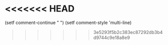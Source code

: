 
<<<<<<< HEAD
=======




(setf comment-continue " ")
(setf comment-style 'multi-line)
<!--

## Section 1: Eestimation Algorithm

This section explains the side slip angle (beta) estimation algorithm. To estimate beta, one essentially needs to estimate the longitudinal and lateral velocity in the body reference frame: 

\begin{equation}\label{eq:x}
x = {\left[ {\begin{array}{*{20}{c}}{{V_x}}&{{V_y}}\end{array}} \right]^T}.
\end{equation}
%%%%%%%%%%%%%%%%%%%%
using available sensors. 
\begin{figure}[thpb]
\centering
\adjustbox{trim={0} {0pt} {0} {45pt},clip}
{\includegraphics[width=\columnwidth]{figures/quantities}}
\caption{Summary of the available sensors measured quantities put out by the sensor suite.}
\label{fig:quantities}
\end{figure}
%%%%%%%%%%%%%%%%%%%%
Figure \ref{fig:quantities} outlines the sensors available for estimation:
\begin{itemize}
\item Planar accelerations measured at the center of gravity: $a_x$, $a_y$.
\item Yaw angular rate $\omega_z$.
\item The average front axle velocity $V_{\delta}$. 
\item The steering angle $\delta$.
\item The camera feed over a given Field of View (FoV). The Computer Vision Algorithm tracks $N$ feature points on the ground. As it will become clear, for each tracked point $q_n$, its distance from $CG$ ($x_n$,$y_n$), as well as its relative velocity components (in the camera reference) ($V_{xn}$,$V_{yn}$) [ m s$^{-1}$ ] are calculated.
\end{itemize}


The relation between the available measurements is captured by series of kinematic equations. Equation \eqref{eq:encoder} describes the relation between the front wheels velocity  and the inertial measurements.
%%%%%%%%%%%%%%%%%%%%%%%%%%%
\begin{align} 
{V_{\delta}} & =  \label{eq:encoder}  \\
& \sqrt {V_x^2 + {{\left( {{V_y} - {l_f}{\omega _z}} \right)}^2}}  \cos \left( {{{\tan }^{ - 1}}\left( {\frac{{\left( {{V_y} - {l_f}{\omega _z}} \right)}}{{{V_x}}}} \right) - \delta } \right)
 \nonumber
\end{align}
In the above equation, $l_f$ is the distance between the center of gravity and the front axle. The equation assumes that the wheels are not being braked nor accelerated and thus their longitudinal slip is negligible.

Equation \eqref{eq:IMU} describes the measured accelerations as a function of the system state:
\begin{equation}
\begin{array}{l}
{a_x} = {\dot V_x} - {\omega _z}{V_y} \\
{a_y} = {\dot V_y} + {\omega _z}{V_x}.
\end{array}
\label{eq:IMU}
\end{equation}

Finally, \eqref{eq:CVA} describes the velocity of the tracked features in the camera reference as a function of the vehicle state:
\begin{equation}
\begin{array}{l}
{V_{xn}} =  - \left( {{V_x} + {y_n}{\omega _z}} \right)  \\ 
{V_{yn}} =  - \left( {{V_y} - {x_n}{\omega _z}} \right).
\end{array}
\label{eq:CVA}
\end{equation}

Every sensor measures a quantity containing information on $\beta$. However, each individual sensor alone can not provide a reliable $\beta$ estimate for reasons that will be explained in the following. Since $\beta$ should be estimated in drift motion, it can not be assumed that the longitudinal wheel slip ($\lambda$) is zero. Although it has been shown in \cite{werling2015robust} that $\lambda$ at the front wheels can be low in an over-steer drift, the encoder measurement is still expected to be unreliable at times. Another disadvantage of the encoder is that it calculates the velocity based on incremental measurements of wheel rotations. This means that it is only accurate at high speed; at low speed, it suffers from quantization errors and delay. The IMU measurements are affected by bias and alignement errors. Finally, two factors limit the performance of the CVA. The camera is constrained to capture images at a maximum frame-rate and resolution. On top of that, the computational cost of the algorithm itself has a boundary depending on the hardware and the application, since the computational delay can be significant. Table \ref{tab:fusion} summarizes the properties of the different available signals.  This motivates the need for \emph{sensor fusion}, where the measurements complement each others.

\begin{table}[h]
\caption{Sensor fusion motivation}
\label{tab:fusion}
\begin{center}
\begin{tabular}{|c|c|c|c|c|}
\hline
sensor & measurement & low $V$ & high $V$ & $f$ range \\
\hline
ENC & $V_\delta$ & bad & good & 1-5 Hz \\
\hline
IMU & $a_x$, $a_y$ & medium & medium & 25-50 Hz  \\
\hline
IMU & $\omega_z$ & good & good & 25-50 Hz \\
\hline
CVA & $V_n$, $d_{n}$ & good & medium & 5-25 Hz  \\
\hline
\end{tabular}
\end{center}
\end{table}

In order to design the Kalman filter, the dynamic equations describing the evolution of the states are  obtained by re-writing  \eqref{eq:IMU} as in
%%%%%% Equation %%%%%%%%%%%%%%
\begin{equation}\label{eq:u}
u = {\left[ {\begin{array}{*{20}{c}}{{a_x}}&{{a_y}}\end{array}} \right]^T}
\end{equation}	
%%%%%% Equation %%%%%%%%%%%%%%
\begin{equation}
\begin{array}{l}
{\dot V_x}\left( t \right) = \omega {\left( t \right)_z}{V_y}\left( t \right) + {a_x}\left( t \right) \\
{\dot V_y}\left( t \right) = - \omega {\left( t \right)_z}{V_x}\left( t \right) + {a_y}\left( t \right).
\end{array}	
\label{eq:AB}
\end{equation}

At this stage, it is assumed that the CVA outputs the velocity and position (in the body reference fame) of  $N$ feature points tracked on the ground, as illustrated in Figure \ref{fig:quantities}. By re-writing \eqref{eq:CVA}, one can find the relationship between the camera measurements and the vehicle states: 
%%%%%% Equation %%%%%%%%%%%%%%
\begin{equation}
\begin{array}{l} 
{\hat V_x} =  - \left( {{V_{xn}} + {y_n}{\omega _z}} \right) \\
{\hat V_y} =  - \left( {{V_{yn}} - {x_n}{\omega _z}} \right).
\end{array}	
\label{eq:CVA2}
\end{equation}
%%%%%% Equation %%%%%%%%%%%%%%
The CVA computes a pair of these values for each tracked point. The number of tracked points may vary from one frame to the others.  This would imply a change in the structure of the model as each tracked point yields an additional output equation. Alternatively, one could design a preprocessing step where all the available camera-based measurements are fused into a single longitudinal and lateral velocity equation. In the proposed approach, the median of all tracked points is taken:
\begin{equation}\label{eq:VN}
\begin{array}{*{20}{c}}
  {{V_{xN}} = {{\left\{ {\widetilde {{{\hat V}_x}}} \right\}}_N}}&{{V_{yN}} = {{\left\{ {\widetilde {{{\hat V}_y}}} \right\}}_N}} 
\end{array}
\end{equation}
The algorithm employs the median rather than the average to better filter out outliers.

In conclusions, the system on which the observer is designed in given by the dynamic equations \eqref{eq:AB}, the input vector \cref{eq:u} and the measurement vector.
%%%%%% Equation %%%%%%%%%%%%%%
\begin{equation}
z= 
\begin{bmatrix}
  {{V_\delta }} \\ 
  {{V_{xN}}} \\ 
  {{V_{yN}}} 
\end{bmatrix}
\label{eq:z}
\end{equation}
In the considered modeling approach, the yaw rate $\omega_z(t)$ and steer angle $\delta$ are considered time-varying parameter as also done in \cite{farrelly1996estimation,selmanajvehicle2016}.

\section{ALGORITHM IMPLEMENTATION}\label{sec:implement}

The previous section shows how the camera output can be included into the model equations to obtain a model in the classical input-output form at the basis of many observer schemes. This section designs an Extended Kalman Filter  starting from the model. This requires two separate steps: the linearization and discretization of the model and the design of a CVA capable of tracking a number of points, extracting their velocity and position.  The algorithm is implement as a Python script executed by the OS of the on-board Odroid (see Figure \ref{fig:vehicle}(b)-9). 

\subsection{Model Discretization and Linearization}
The model described in the previous section is linearised and discretised with a sample time $T_s$ and assuming that $\omega_z$ is slowly variant with respect to the state evolution. The process results in:
\begin{align}
x_{k+1} & = \Phi\left(\bar{\omega_z} \right) x_k + \Gamma \left(\bar{\omega_z} \right) u  \nonumber \\
z & = H(x,u) \nonumber 
\end{align}
where
\begin{equation}\label{eq:Phi}
\Phi \left( \bar{\omega_z} \right)= \left[ {\begin{array}{*{20}{c}}
  {\cos \left( {{\omega _z}\left( k \right){T_s}} \right)}&{\sin \left( {{\omega _z}\left( k \right){T_s}} \right)} \\ 
  { - \sin \left( {{\omega _z}\left( k \right){T_s}} \right)}&{\cos \left( {{\omega _z}\left( k \right){T_s}} \right)} 
\end{array}} \right]
\end{equation} 
and
\begin{equation}\label{eq:Gamma}
\Gamma \left(\bar{\omega_z} \right)= \left[ {\begin{array}{*{20}{c}}
  {\frac{{\sin \left( {{\omega _z}\left( k \right){T_s}} \right)}}{{{\omega _z}\left( k \right)}}}&{\frac{{1 - \cos \left( {{\omega _z}\left( k \right){T_s}} \right)}}{{{\omega _z}\left( k \right)}}} \\ 
  {\frac{{\cos \left( {{\omega _z}\left( k \right){T_s}} \right) - 1}}{{{\omega _z}\left( k \right)}}}&{\frac{{\sin \left( {{\omega _z}\left( k \right){T_s}} \right)}}{{{\omega _z}\left( k \right)}}} 
\end{array}} \right]
\end{equation}
The measurement model $H$ derives from the nonlinear output equations:
\begin{align} 
&h_{1}(x) = \nonumber  \\
&  \sqrt {x_1^2 + {{\left( {{x_2} - {l_f}{\omega _z}} \right)}^2}}  \cos \left( {{{\tan }^{ - 1}}\left( {\frac{{\left( {{x_2} - {l_f}{\omega _z}} \right)}}{{{x_1}}}} \right) - \delta } \right)  \nonumber \\
& h_2(x) =  - \left( {{x_1} - {y_n}{\omega _z}} \right) \nonumber \\
& h_3(x) =  - \left( {{x_2} + {x_n}{\omega _z}} \right) \nonumber.
\label{eq:h1}
\end{align}
By computing the Jacobian of the previous equations, one obtains:
%%%%%% Equation %%%%%%%%%%%%%%
\begin{align}
\frac{{\partial {h_1}}}{{\partial {{\hat x}_1}}} &= \frac{{{{\hat x}_1}\cos \left( \delta  \right)\sqrt {\frac{{\hat x_1^2 + {{\left( {{{\hat x}_2} - {l_f}{\omega _z}} \right)}^2}}}{{\hat x_1^2}}} }}{{\sqrt {\hat x_1^2 + {{\left( {{{\hat x}_2} - {l_f}{\omega _z}} \right)}^2}} }} \\
\frac{{\partial {h_1}}}{{\partial {{\hat x}_2}}} &= \frac{{{{\hat x}_1}\sin \left( \delta  \right)\sqrt {\frac{{\hat x_1^2 + {{\left( {{l_f}{\omega _z} - {{\hat x}_2}} \right)}^2}}}{{\hat x_1^2}}} }}{{\sqrt {{{\hat x}_1}^2 + {{\left( {{l_f}{\omega _z} - {{\hat x}_2}} \right)}^2}} }}
\end{align}
and
\begin{equation}
\frac{{\partial {h_2}}}{{\partial {{\hat x}_{1n}}}} =  - 1\quad \frac{{\partial {h_2}}}{{\partial {{\hat x}_{2n}}}} = 0\quad \frac{{\partial {h_3}}}{{\partial {{\hat x}_{1n}}}} = 0\quad \frac{{\partial {h_3}}}{{\partial {{\hat x}_{2n}}}} =  - 1
\end{equation}

\subsection{Computer Vision Algorithm}

The second core aspect of the algorithm is the development of the CVA. The purpose of the CVA is to deliver a measurement of ($x_{n}$,$y_{n},V_{xn}$,$V_{yn}$) for a number $N$  of features points $q_n$ (Figure \ref{fig:quantities}). The CVA, implemented exploiting OpenCV, consists of the following stages:
\begin{enumerate}
	\item image acquisition and correction \label{enum::correction}
	\item feature detection and tracking	\label{enum::tracking}
	\item projection and egomotion estimation	\label{enum::projection}
\end{enumerate}

Cost-effective cameras are often affected by strong lens distortion. Stage (1) corrects for this distortion using a technique  based on \cite{a-flexible-new-technique-for-camera-calibration}, of which the result is shown in \cref{fig:undistort}.
%%%%%%%%%%%%%%%%%
\begin{figure}[h]
\centering
\adjustbox{trim={0} {0pt} {0} {50pt},clip}
{\includegraphics[width=\columnwidth]{figures/undistort}}
\caption{Un-distortion result: (a) before (b) after (cropped).}
\label{fig:undistort}
\end{figure}
%%%%%%%%%%%%%%%
After un-distortion, the features need to be detected and tracked. As the focus of this contribution is on the sensor fusion and not on the computer vision, a simplified setup is employed where a number of red markers are placed on the test ground.  To track the markers, a colour filter is applied to the image to isolate the red markers of which the result in shown in Figure \ref{fig:tracking}(a). 

Stage (2) takes place sequentially. New features are detected with the widely used Shi-Tomasi corner detection method \cite{tomasi1993direction}. Features from the previous frame are tracked into the current with the Lucas and Kanade optical flow solution \cite{lucas1981iterative}, shown in Figure \ref{fig:tracking}(b). After this step a new set of features is detected in the same image before the next one is acquired.
%%%%%%%%%%%%%%%%%
\begin{figure}[h]
\centering
\adjustbox{trim={0} {0pt} {0} {50pt},clip}
{\includegraphics[width=\columnwidth]{figures/tracking}}
\caption{CVA stage (2). (a): Feature Extraction  (b): Feature Tracking: the image shows the locations of the previously detected features in yellow. The features are tracked in the current frame to the locations in green. The blue lines connect the locations, representing abstract velocity vectors (pixels / frame).}
\label{fig:tracking}
\end{figure}

In the final stage (3), the detected and tracked points are projected from the image plane onto the actual ground plane (Figure \ref{fig:projection}), resulting in the previous $q_n[k-1]$ and current $q_n[k]$ point locations. The projection is achieved through a homographic transformation matrix. The difference equations \eqref{eq:Vn} deliver the velocities needed for the estimation:
%%%%%%%%%%%%%%%
\begin{equation}\label{eq:Vn}
\begin{array}{*{20}{c}}
  {{V_{xn}} = \frac{{d{x_n}}}{{dt}}}&{{V_{yn}} = \frac{{d{y_n}}}{{dt}}} 
\end{array}
\end{equation} 
%%%%%%%%%%%%%%%
\begin{figure}[h]
\centering
\adjustbox{trim={0} {0pt} {0} {50pt},clip}
{\includegraphics[width=\columnwidth]{figures/projection}}
\caption{Projection. (a): Image plane. Image points $p_n$ are located with ($u$,$v$) coordinates [ px ]. (b): Ground plane (relative to vehicle). Ground points $q_n$ are located with ($x$,$y$) coordinates [m], representing longitudinal and lateral distances respectively.}
\label{fig:projection}
\end{figure}

\section{EXPERIMENTAL SETUP AND PROCEDURE}\label{sec:experiment}

The algorithm is implemented and tested using a  setup consisting of two components: (1) a scaled instrumented vehicle (see Figure \ref{fig:vehicle}) (2) an external vision-based motion capture system (MCS) used to derive the ground truth against which the onboard algorithm is tested. The MCS is based on a high resolution (1920$\times$1080), high frame-rate (100 Hz),  camera installed above the test surface, as shown in Figure \ref{fig:mcs}. The test surface contains markers that serve two functions. To the MCS, the markers define a ground coordinate system. For the on-board CVA the markers are identified as good features to track (similar to how an Lane Keeping Assistance system would identify lane markers on a highway, for example). Note that the on-board CVA does not exploit any information on the location of the markers.
%%%%%%%%%%%%%%%
\begin{figure}[h]
\centering
\adjustbox{trim={0} {0pt} {0} {67pt},clip}
{\includegraphics[width=\columnwidth]{figures/mcs}}
\caption{Schematic representation of the  Motion Capture System. (a) A camera is attached to the ceiling. (b):  an $X$-$Y$ coordinate system is defined based on the markers with the origin $O$ in the centre.}
\label{fig:mcs}
\end{figure}

The test vehicle is a 1:10 scale vehicle instrumented according to the BARC standard \cite{BARC} equipped with a front axle rotational encoder, a 640 $\times$ 480 pixel camera, a myAHRS Inertial Platform with 2 accelerometers and a yaw gyrometer. Additionally the test vehicle has been out-rigged with markers to improve the accuracy of the MCS. These markers are not used by the online side-slip estimation algorithm, but only to improve the ground truth computation.
%%%%%%%%%%%%%%%
\begin{figure}[h]
\centering
\adjustbox{trim={0} {0pt} {0} {63pt},clip}
{\includegraphics[width=\columnwidth]{figures/vehicle}}
\caption{ Scaled test vehicle. (a): 3/4 rear view. (b) Side view schematic. The experimental vehicle is built on a common RC chassis (1) that contains a motor (2), ESC (3) and servo (4). Part (5) is an Arduino that serves as an analog interface to the stock sensors. The red lines indicate the analog interfaces. Parts (6) indicate the encoders. Part (7) is the IMU, (8) is the camera. The blue lines indicate digital interfaces to an Ordoid (9), which serves as a microprocessor to run the algorithms. (c): Top view. The ground markers are red, while the vehicle markers are green. These colours are easily distinguishable by the algorithm that processes the images from the MCS. An internal vehicle coordinate system is defined ($x$,$y$) with its origin at the $CG$ (also the location of the IMU).}
\label{fig:vehicle}
\end{figure}
%%%%%%%%%%%%%%%
The vehicle has two control inputs: the traction motor reference speed $U_M$ (1) and the steering servo command $U_S$ (2). Three types of experiments will be performed:
\begin{enumerate}
	\item  ($U_M =$ max, $U_S = 0$) resulting in pure longitudinal motion ($V_x > 0$, $V_y \approx 0$)
	\item ($U_M =$ max, $U_S =$ max) resulting in  drift motion ($V_x > 0$, $V_y > 0$)
	\item manually induced sideways movement resulting in pure lateral motion ($V_x \approx 0$, $V_y > 0$)
\end{enumerate}
During the experiments both the external as well as the on-board system collect data that is synchronized with a clock that is initially visible by both vision systems.
\begin{figure*}[!h]
\centering
\adjustbox{trim={0} {0pt} {0} {69pt},clip}
{\includegraphics[width=\textwidth]{figures/cv_tuning}}
\caption{Tuning example: CVA detection parameters. (a): too low threshold. (b): tuned threshold. (c): Tracking comparison. I): too low threshold II): tuned.}
\label{fig:cv_tuning}
\end{figure*}

\section{TUNING and VALIDATION }\label{sec:validation}

The MCS delivers $X$-$Y$-location data for $CG$ as well at the vehicle yaw heading $\psi$ throughout the experiments. These states are compared to the sensor measurements and fusion results to tune and validate the estimation algorithm. The CVA algorithm contains 12 parameters to be tuned, and the sensor fusion contains an additional 5. The tuning is performed by sequentially setting one parameter at a time in the attempt of minimizing the mean squared error (MSE) of each estimate compared to the MCS benchmark.   Figure \ref{fig:cv_tuning} shows an example of such calibration. The figure shows the lateral velocity as estimated by each single feature and the median filter, \emph{i.e.} before the sensor fusion step compared agains the actual $V_y$.
If a too low threshold is set, the feature extraction algorithm is ridden by noise and detection of features that are then not properly tracked. As the threshold is increased, the number of miss detection of features decrease and the detection is more reliable. Eventually if the threshold is too high, informative points are lost and the performance worsen.  A similar procedure is performed for each of the 17 parameters.

The tuned estimation algorithm with sensor fusion (SF) is tested against the experimental data from the MCS and compared to the estimates of the classical IMU-only approach. The estimation results are compared in  Figure \ref{fig:sf_results}. The figure shows that the sideslip is properly estimated in all thee scenarios without   divergence or bias of the signal in a steady state. On top of the elimination of the signal drift, the MSE is reduced with a factor between 2 and 20 with respect to the IMU-only approach.


\section{CONCLUSIONS}

One of the challenges in vehicle control automation is to maximize the operational regime of the control systems to be outside of the stable envelope of the tires to be able to avoid accidents in extreme emergency situations. 
\begin{figure*}[!h]
\centering
\adjustbox{trim={0} {0pt} {0} {69pt},clip}
{\includegraphics[width=\textwidth]{figures/sf_results}}
\caption{ Sensor fusion performance. It can be deduced from the results that the IMU approach can lead to a bias in the estimate, while sensor fusion (SF) resolves the issue. (a): Pure longitudinal. The MSE of the SF approach is 18 times smaller.  (b): Drift motion. The MSE of the SF approach is 6 times smaller. (c): Pure lateral. The MSE of the SF approach is 2 times smaller.}
\label{fig:sf_results}
\end{figure*}
Studies on race driver behavior inspired novel design approaches for automated drift controllers that can handle the vehicle in these extreme situations. The contemporary approach to the necessary sideslip estimation in these studies is not feasible in an automotive industry standard production setting because it relies on external and costly sensors. 

This study develops and tests a sideslip estimation methodology that only relies on stock sensors: an encoder, IMU and a camera.  The algorithm fuse the information coming from a  vision algorithm and an inertial measurement via a kinematic model.  The observer design is cast in the Kalman filter framework and tested using a RC scale model. The experimental validation shows that the proposed estimation algorithm reduces the MSE of a 2 to 10 factor compared the benchmark inertial based method only and does not suffer from signal drift.

Current work is focused on automating the tuning procedure and making the feature extraction work on more realistic asphalt road.    
  -->



>>>>>>> 3e5293f5b2c383ec87292db3b4d9744c9e18a8e9
